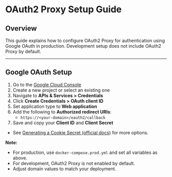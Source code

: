 # OAuth2 Proxy Setup Guide

## Overview
This guide explains how to configure OAuth2 Proxy for authentication using Google OAuth in production. Development setup does not include OAuth2 Proxy by default.

---

## Google OAuth Setup
1. Go to the [Google Cloud Console](https://console.cloud.google.com/)
2. Create a new project or select an existing one
3. Navigate to **APIs & Services > Credentials**
4. Click **Create Credentials > OAuth client ID**
5. Set application type to **Web application**
6. Add the following to **Authorized redirect URIs**:
   - `https://<your-domain>/oauth2/callback`
7. Save and copy your **Client ID** and **Client Secret**

- See [Generating a Cookie Secret (official docs)](https://oauth2-proxy.github.io/oauth2-proxy/configuration/overview?_highlight=cookie&_highlight=secret#generating-a-cookie-secret) for more options.

**Note:**
- For production, use `docker-compose.prod.yml` and set all variables as above.
- For development, OAuth2 Proxy is not enabled by default.
- Adjust domain values to match your deployment.

